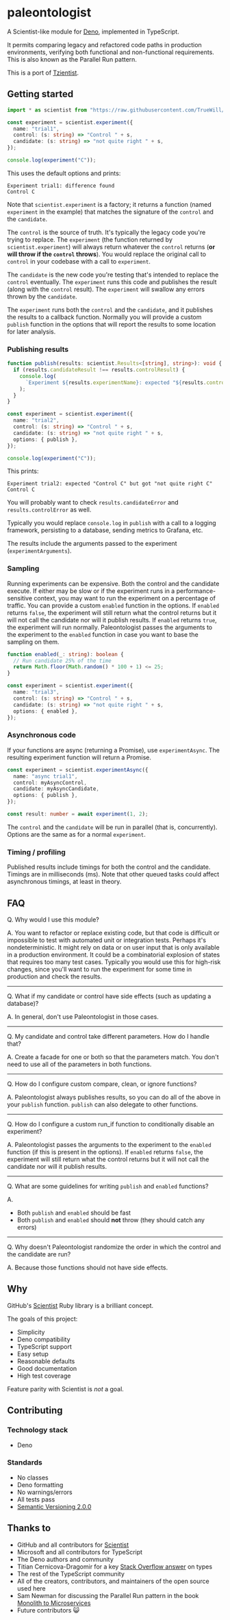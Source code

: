 # paleontologist

A Scientist-like module for [Deno](https://deno.land/), implemented in TypeScript.

It permits comparing legacy and refactored code paths in production environments,
verifying both functional and non-functional requirements.
This is also known as the Parallel Run pattern.

This is a port of [Tzientist](https://github.com/TrueWill/tzientist).

## Getting started

```TypeScript
import * as scientist from "https://raw.githubusercontent.com/TrueWill/paleontologist/v1.0.0/mod.ts";

const experiment = scientist.experiment({
  name: "trial1",
  control: (s: string) => "Control " + s,
  candidate: (s: string) => "not quite right " + s,
});

console.log(experiment("C"));
```

This uses the default options and prints:

```Text
Experiment trial1: difference found
Control C
```

Note that `scientist.experiment` is a factory; it returns a function (named `experiment` in the example) that matches the signature of the `control` and the `candidate`.

The `control` is the source of truth. It's typically the legacy code you're trying to replace. The `experiment` (the function returned by `scientist.experiment`) will always return whatever the `control` returns (**or will throw if the `control` throws**). You would replace the original call to `control` in your codebase with a call to `experiment`.

The `candidate` is the new code you're testing that's intended to replace the `control` eventually. The `experiment` runs this code and publishes the result (along with the `control` result). The `experiment` will swallow any errors thrown by the `candidate`.

The `experiment` runs both the `control` and the `candidate`, and it publishes the results to a callback function. Normally you will provide a custom `publish` function in the options that will report the results to some location for later analysis.

### Publishing results

```TypeScript
function publish(results: scientist.Results<[string], string>): void {
  if (results.candidateResult !== results.controlResult) {
    console.log(
      `Experiment ${results.experimentName}: expected "${results.controlResult}" but got "${results.candidateResult}"`,
    );
  }
}

const experiment = scientist.experiment({
  name: "trial2",
  control: (s: string) => "Control " + s,
  candidate: (s: string) => "not quite right " + s,
  options: { publish },
});

console.log(experiment("C"));
```

This prints:

```Text
Experiment trial2: expected "Control C" but got "not quite right C"
Control C
```

You will probably want to check `results.candidateError` and `results.controlError` as well.

Typically you would replace `console.log` in `publish` with a call to a logging framework, persisting to a database, sending metrics to Grafana, etc.

The results include the arguments passed to the experiment (`experimentArguments`).

### Sampling

Running experiments can be expensive. Both the control and the candidate execute. If either may be slow or if the experiment runs in a performance-sensitive context, you may want to run the experiment on a percentage of traffic. You can provide a custom `enabled` function in the options. If `enabled` returns `false`, the experiment will still return what the control returns but it will not call the candidate nor will it publish results. If `enabled` returns `true`, the experiment will run normally. Paleontologist passes the arguments to the experiment to the `enabled` function in case you want to base the sampling on them.

```TypeScript
function enabled(_: string): boolean {
  // Run candidate 25% of the time
  return Math.floor(Math.random() * 100 + 1) <= 25;
}

const experiment = scientist.experiment({
  name: "trial3",
  control: (s: string) => "Control " + s,
  candidate: (s: string) => "not quite right " + s,
  options: { enabled },
});
```

### Asynchronous code

If your functions are async (returning a Promise), use `experimentAsync`. The resulting experiment function will return a Promise.

```TypeScript
const experiment = scientist.experimentAsync({
  name: "async trial1",
  control: myAsyncControl,
  candidate: myAsyncCandidate,
  options: { publish },
});

const result: number = await experiment(1, 2);
```

The `control` and the `candidate` will be run in parallel (that is, concurrently). Options are the same as for a normal `experiment`.

### Timing / profiling

Published results include timings for both the control and the candidate. Timings are in milliseconds (ms). Note that other queued tasks could affect asynchronous timings, at least in theory.

## FAQ

Q. Why would I use this module?

A. You want to refactor or replace existing code, but that code is difficult or impossible to test with automated unit or integration tests. Perhaps it's nondeterministic. It might rely on data or on user input that is only available in a production environment. It could be a combinatorial explosion of states that requires too many test cases. Typically you would use this for high-risk changes, since you'll want to run the experiment for some time in production and check the results.

---

Q. What if my candidate or control have side effects (such as updating a database)?

A. In general, don't use Paleontologist in those cases.

---

Q. My candidate and control take different parameters. How do I handle that?

A. Create a facade for one or both so that the parameters match. You don't need to use all of the parameters in both functions.

---

Q. How do I configure custom compare, clean, or ignore functions?

A. Paleontologist always publishes results, so you can do all of the above in your `publish` function. `publish` can also delegate to other functions.

---

Q. How do I configure a custom run_if function to conditionally disable an experiment?

A. Paleontologist passes the arguments to the experiment to the `enabled` function (if this is present in the options). If `enabled` returns `false`, the experiment will still return what the control returns but it will not call the candidate nor will it publish results.

---

Q. What are some guidelines for writing `publish` and `enabled` functions?

A.

- Both `publish` and `enabled` should be fast
- Both `publish` and `enabled` should **not** throw (they should catch any errors)

---

Q. Why doesn't Paleontologist randomize the order in which the control and the candidate are run?

A. Because those functions should not have side effects.

## Why

GitHub's [Scientist](https://github.com/github/scientist) Ruby library is a brilliant concept.

The goals of this project:

- Simplicity
- Deno compatibility
- TypeScript support
- Easy setup
- Reasonable defaults
- Good documentation
- High test coverage

Feature parity with Scientist is _not_ a goal.

## Contributing

### Technology stack

- Deno

### Standards

- No classes
- Deno formatting
- No warnings/errors
- All tests pass
- [Semantic Versioning 2.0.0](https://semver.org/)

## Thanks to

- GitHub and all contributors for [Scientist](https://github.com/github/scientist)
- Microsoft and all contributors for TypeScript
- The Deno authors and community
- Titian Cernicova-Dragomir for a key [Stack Overflow answer](https://stackoverflow.com/a/60469374/161457) on types
- The rest of the TypeScript community
- All of the creators, contributors, and maintainers of the open source used here
- Sam Newman for discussing the Parallel Run pattern in the book [Monolith to Microservices](https://samnewman.io/books/monolith-to-microservices/)
- Future contributors 😺
